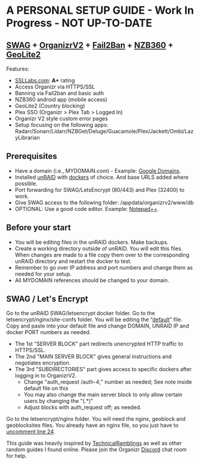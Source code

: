 # A PERSONAL SETUP GUIDE - Work In Progress - NOT UP-TO-DATE

## [SWAG](https://github.com/linuxserver/docker-swag) + [OrganizrV2](https://github.com/causefx/Organizr) + [Fail2Ban](https://github.com/fail2ban/fail2ban) + [NZB360](https://nzb360.com/) + [GeoLite2](https://dev.maxmind.com/geoip/geoip2/geolite2/)
Features:
 - [SSLLabs.com](https://www.ssllabs.com/): **A+** rating
 - Access Organizr via HTTPS/SSL
 - Banning via Fail2ban and basic auth
 - NZB360 android app (mobile access)
 - GeoLite2 (Country blocking)
 - Plex SSO (Organizr > Plex Tab > Logged In)
 - Organizr V2 style custom error pages
 - Setup focusing on the following apps: Radarr/Sonarr/Lidarr/NZBGet/Deluge/Guacamole/Plex/Jackett/Ombi/LazyLibrarian

## Prerequisites
 - Have a domain (i.e., MYDOMAIN.com) - Example: [Google Domains](https://domains.google/).
 - Installed [unRAID](https://unraid.net/) with [dockers](https://forums.unraid.net/topic/38582-plug-in-community-applications/) of choice. And base URLS added where possible.
 - Port forwarding for SWAG/LetsEncrypt (80/443) and Plex (32400) to work.
 - Give SWAG access to the following folder: /appdata/organizrv2/www/db
 - OPTIONAL: Use a good code editor. Example: [Notepad++](https://notepad-plus-plus.org/).

## Before your start
 - You will be editing files in the unRAID dockers. Make backups.
 - Create a working directory outside of unRAID. You will edit this files. When changes are made to a file copy them over to the corresponding unRAID directory and restart the docker to test.
 - Remember to go over IP address and port numbers and change them as needed for your setup.
 - All MYDOMAIN references should be changed to your domain.

## SWAG / Let's Encrypt
Go to the unRAID SWAG/letsencrypt docker folder. Go to the letsencrypt/nginx/site-confs folder. You will be editing the “[default](https://github.com/aircave/OrganizrV2-aircave-SAMPLE/tree/master/unraid-dockers/letsencrypt/nginx/site-confs)” file. Copy and paste into your default file and change DOMAIN, UNRAID IP and docker PORT numbers as needed.

 - The 1st "SERVER BLOCK" part redirects unencrypted HTTP traffic to HTTPS/SSL.
 - The 2nd "MAIN SERVER BLOCK" gives general instructions and negotiates encryption.
 - The 3rd "SUBDIRECTORIES" part gives access to specific dockers after logging in to OrganizrV2.
	 - Change "auth_request /auth-4;" number as needed; See note inside default file on this
	 - You may also change the main server block to only allow certain users by changing the "(.*)"
	 - Adjust blocks with auth_request off; as needed.
  
Go to the letsencrypt/nginx folder. You will need the nginx, geoblock and geoblocksites files.
You already have an nginx file, so you just have to [uncomment line 24](https://github.com/aircave/OrganizrV2-aircave-SAMPLE/blob/master/unraid-dockers/letsencrypt/nginx/nginx.conf). 

This guide was heavily inspired by [TechnicalRamblings](https://technicalramblings.com) as well as other random guides I found online. Please join the Organizr [Discord](https://organizr.app/discord) chat room for help.
